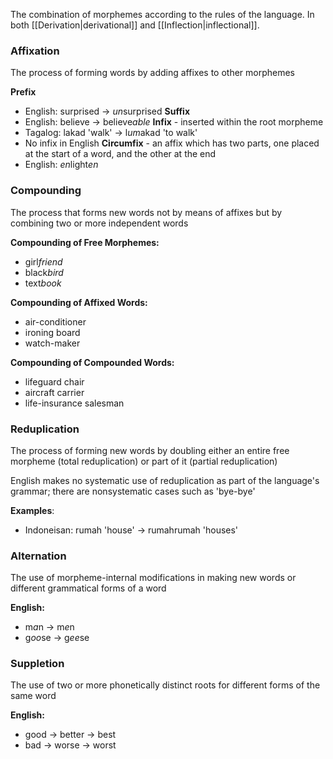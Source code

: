 The combination of morphemes according to the rules of the language. In both [[Derivation|derivational]] and [[Inflection|inflectional]].

### Affixation
The process of forming words by adding affixes to other morphemes

**Prefix**
- English: surprised -> *un*surprised
**Suffix**
- English: believe -> believe*able*
**Infix** - inserted within the root morpheme
- Tagalog: lakad 'walk' -> l*um*akad 'to walk'
- No infix in English
**Circumfix** - an affix which has two parts, one placed at the start of a word, and the other at the end
- English: *en*light*en*

### Compounding
The process that forms new words not by means of affixes but by combining two or more independent words

**Compounding of Free Morphemes:**
- girl*friend*
- black*bird*
- text*book*

**Compounding of Affixed Words:**
- air-conditioner
- ironing board
- watch-maker

**Compounding of Compounded Words:**
- lifeguard chair
- aircraft carrier
- life-insurance salesman

### Reduplication
The process of forming new words by doubling either an entire free morpheme (total reduplication) or part of it (partial reduplication)

English makes no systematic use of reduplication as part of the language's grammar; there are nonsystematic cases such as 'bye-bye'

**Examples**:
- Indoneisan: rumah 'house' -> rumahrumah 'houses'

### Alternation
The use of morpheme-internal modifications in making new words or different grammatical forms of a word

**English:**
- m*a*n -> m*e*n
- g*oo*se -> g*ee*se

### Suppletion
The use of two or more phonetically distinct roots for different forms of the same word

**English:**
- good -> better -> best
- bad -> worse -> worst